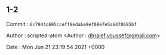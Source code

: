 ## 1-2 

 Commit : `6c7944c695cceff8edabe9ef08e7e5a6470695bf`

 Author : scripted-atom <Author : dhraief.youssef@gmail.com> 

 Date 	: Mon Jun 21 23:19:54 2021 +0000 

